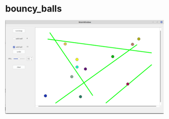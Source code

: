 # bouncy_balls
![](https://github.com/Liu8018/bouncy_balls/blob/master/pics/2019-02-02%2012-07-49.png)
